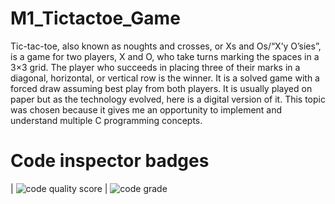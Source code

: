 # M1_Tictactoe_Game
Tic-tac-toe, also known as noughts and crosses, or Xs and Os/“X’y O’sies”, is a game for two players, X and O, who take turns marking the spaces in a 3×3 grid. The player who succeeds in placing three of their marks in a diagonal, horizontal, or vertical row is the winner. It is a solved game with a forced draw assuming best play from both players. It is usually played on paper but as the technology evolved, here is a digital version of it. This topic was chosen because it gives me an opportunity to implement and understand multiple C programming concepts.
# Code inspector badges
| ![code quality score](https://api.codiga.io/project/29985/score/svg) | ![code grade](https://api.codiga.io/project/29985/status/svg )

